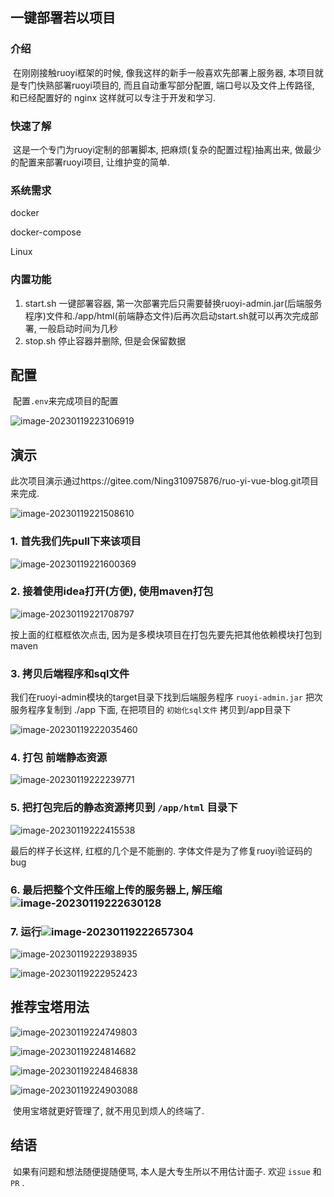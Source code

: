 ## 一键部署若以项目

### 介绍

​		在刚刚接触ruoyi框架的时候, 像我这样的新手一般喜欢先部署上服务器, 本项目就是专门快熟部署ruoyi项目的, 而且自动重写部分配置, 端口号以及文件上传路径, 和已经配置好的 nginx 这样就可以专注于开发和学习.

### 快速了解

​		这是一个专门为ruoyi定制的部署脚本, 把麻烦(复杂的配置过程)抽离出来, 做最少的配置来部署ruoyi项目, 让维护变的简单.

### 系统需求

docker

docker-compose

Linux

### 内置功能

1. start.sh 一键部署容器, 第一次部署完后只需要替换ruoyi-admin.jar(后端服务程序)文件和./app/html(前端静态文件)后再次启动start.sh就可以再次完成部署, 一般启动时间为几秒
2. stop.sh 停止容器并删除, 但是会保留数据



## 配置

​		配置`.env`来完成项目的配置

![image-20230119223106919](./assets/image-20230119223106919.png)



## 演示

​		此次项目演示通过https://gitee.com/Ning310975876/ruo-yi-vue-blog.git项目来完成.

![image-20230119221508610](./assets/image-20230119221508610.png)

### 1. 首先我们先pull下来该项目

![image-20230119221600369](./assets/image-20230119221600369.png)

### 2. 接着使用idea打开(方便), 使用maven打包

![image-20230119221708797](./assets/image-20230119221708797.png)

按上面的红框框依次点击, 因为是多模块项目在打包先要先把其他依赖模块打包到maven

### 3. 拷贝后端程序和sql文件

我们在ruoyi-admin模块的target目录下找到后端服务程序 `ruoyi-admin.jar` 把次服务程序复制到 ./app 下面, 在把项目的 `初始化sql文件` 拷贝到/app目录下

![image-20230119222035460](./assets/image-20230119222035460.png)

### 4. 打包 前端静态资源 

![image-20230119222239771](./assets/image-20230119222239771.png)

### 5. 把打包完后的静态资源拷贝到 `/app/html` 目录下

![image-20230119222415538](./assets/image-20230119222415538.png)

最后的样子长这样, 红框的几个是不能删的. 字体文件是为了修复ruoyi验证码的bug



### 6. 最后把整个文件压缩上传的服务器上, 解压缩![image-20230119222630128](./assets/image-20230119222630128.png)

### 7. 运行![image-20230119222657304](./assets/image-20230119222657304.png)

![image-20230119222938935](./assets/image-20230119222938935.png)

![image-20230119222952423](./assets/image-20230119222952423.png)

## 推荐宝塔用法

![image-20230119224749803](./assets/image-20230119224749803.png)

![image-20230119224814682](./assets/image-20230119224814682.png)

![image-20230119224846838](./assets/image-20230119224846838.png)

![image-20230119224903088](./assets/image-20230119224903088.png)

​		使用宝塔就更好管理了, 就不用见到烦人的终端了.

## 结语

​		如果有问题和想法随便提随便骂, 本人是大专生所以不用估计面子. 欢迎 `issue` 和 `PR` .